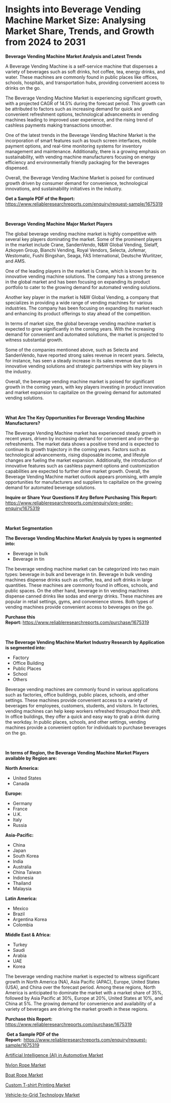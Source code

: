 <p><h1>Insights into Beverage Vending Machine Market Size: Analysing Market Share, Trends, and Growth from 2024 to 2031</h1></p><p><strong>Beverage Vending Machine Market Analysis and Latest Trends</strong></p>
<p><p>A Beverage Vending Machine is a self-service machine that dispenses a variety of beverages such as soft drinks, hot coffee, tea, energy drinks, and water. These machines are commonly found in public places like offices, schools, hospitals, and transportation hubs, providing convenient access to drinks on the go.</p><p>The Beverage Vending Machine Market is experiencing significant growth, with a projected CAGR of 14.5% during the forecast period. This growth can be attributed to factors such as increasing demand for quick and convenient refreshment options, technological advancements in vending machines leading to improved user experience, and the rising trend of cashless payments making transactions smoother.</p><p>One of the latest trends in the Beverage Vending Machine Market is the incorporation of smart features such as touch screen interfaces, mobile payment options, and real-time monitoring systems for inventory management and maintenance. Additionally, there is a growing emphasis on sustainability, with vending machine manufacturers focusing on energy efficiency and environmentally friendly packaging for the beverages dispensed.</p><p>Overall, the Beverage Vending Machine Market is poised for continued growth driven by consumer demand for convenience, technological innovations, and sustainability initiatives in the industry.</p></p>
<p><strong>Get a Sample PDF of the Report:&nbsp;</strong> <a href="https://www.reliableresearchreports.com/enquiry/request-sample/1675319">https://www.reliableresearchreports.com/enquiry/request-sample/1675319</a></p>
<p>&nbsp;</p>
<p><strong>Beverage Vending Machine Major Market Players</strong></p>
<p><p>The global beverage vending machine market is highly competitive with several key players dominating the market. Some of the prominent players in the market include Crane, SandenVendo, N&W Global Vending, Sielaff, Azkoyen Group, Bianchi Vending, Royal Vendors, Selecta, Jofemar, Westomatic, Fushi Bingshan, Seaga, FAS International, Deutsche Wurlitzer, and AMS.</p><p>One of the leading players in the market is Crane, which is known for its innovative vending machine solutions. The company has a strong presence in the global market and has been focusing on expanding its product portfolio to cater to the growing demand for automated vending solutions.</p><p>Another key player in the market is N&W Global Vending, a company that specializes in providing a wide range of vending machines for various industries. The company has been focusing on expanding its market reach and enhancing its product offerings to stay ahead of the competition.</p><p>In terms of market size, the global beverage vending machine market is expected to grow significantly in the coming years. With the increasing demand for convenient and automated solutions, the market is projected to witness substantial growth.</p><p>Some of the companies mentioned above, such as Selecta and SandenVendo, have reported strong sales revenue in recent years. Selecta, for instance, has seen a steady increase in its sales revenue due to its innovative vending solutions and strategic partnerships with key players in the industry.</p><p>Overall, the beverage vending machine market is poised for significant growth in the coming years, with key players investing in product innovation and market expansion to capitalize on the growing demand for automated vending solutions.</p></p>
<p>&nbsp;</p>
<p><strong>What Are The Key Opportunities For Beverage Vending Machine Manufacturers?</strong></p>
<p><p>The Beverage Vending Machine market has experienced steady growth in recent years, driven by increasing demand for convenient and on-the-go refreshments. The market data shows a positive trend and is expected to continue its growth trajectory in the coming years. Factors such as technological advancements, rising disposable income, and lifestyle changes are fueling the market expansion. Additionally, the introduction of innovative features such as cashless payment options and customization capabilities are expected to further drive market growth. Overall, the Beverage Vending Machine market outlook appears promising, with ample opportunities for manufacturers and suppliers to capitalize on the growing demand for automated beverage solutions.</p></p>
<p><strong>Inquire or Share Your Questions If Any Before Purchasing This Report:</strong> <a href="https://www.reliableresearchreports.com/enquiry/pre-order-enquiry/1675319">https://www.reliableresearchreports.com/enquiry/pre-order-enquiry/1675319</a></p>
<p>&nbsp;</p>
<p><strong>Market Segmentation</strong></p>
<p><strong>The Beverage Vending Machine Market Analysis by types is segmented into:</strong></p>
<p><ul><li>Beverage in bulk</li><li>Beverage in tin</li></ul></p>
<p><p>The beverage vending machine market can be categorized into two main types: beverage in bulk and beverage in tin. Beverage in bulk vending machines dispense drinks such as coffee, tea, and soft drinks in large quantities. These machines are commonly found in offices, schools, and public spaces. On the other hand, beverage in tin vending machines dispense canned drinks like sodas and energy drinks. These machines are popular in retail settings, gyms, and convenience stores. Both types of vending machines provide convenient access to beverages on the go.</p></p>
<p><strong>Purchase this Report:&nbsp;</strong><a href="https://www.reliableresearchreports.com/purchase/1675319">https://www.reliableresearchreports.com/purchase/1675319</a></p>
<p>&nbsp;</p>
<p><strong>The Beverage Vending Machine Market Industry Research by Application is segmented into:</strong></p>
<p><ul><li>Factory</li><li>Office Building</li><li>Public Places</li><li>School</li><li>Others</li></ul></p>
<p><p>Beverage vending machines are commonly found in various applications such as factories, office buildings, public places, schools, and other settings. These machines provide convenient access to a variety of beverages for employees, customers, students, and visitors. In factories, vending machines can help keep workers refreshed throughout their shift. In office buildings, they offer a quick and easy way to grab a drink during the workday. In public places, schools, and other settings, vending machines provide a convenient option for individuals to purchase beverages on the go.</p></p>
<p>&nbsp;</p>
<p><strong>In terms of Region, the Beverage Vending Machine Market Players available by Region are:</strong></p>
<p>
    <p> <strong> North America: </strong>
        <ul>
            <li>United States</li>
            <li>Canada</li>
        </ul>
        </p> 
    <p> <strong> Europe: </strong>
        <ul>
            <li>Germany</li>
            <li>France</li>
            <li>U.K.</li>
            <li>Italy</li>
            <li>Russia</li>
        </ul>
        </p> 
    <p> <strong> Asia-Pacific: </strong>
        <ul>
            <li>China</li>
            <li>Japan</li>
            <li>South Korea</li>
            <li>India</li>
            <li>Australia</li>
            <li>China Taiwan</li>
            <li>Indonesia</li>
            <li>Thailand</li>
            <li>Malaysia</li>
        </ul>
        </p> 
    <p> <strong> Latin America: </strong>
        <ul>
            <li>Mexico</li>
            <li>Brazil</li>
            <li>Argentina Korea</li>
            <li>Colombia</li>
        </ul>
        </p> 
    <p> <strong> Middle East & Africa: </strong>
        <ul>
            <li>Turkey</li>
            <li>Saudi</li>
            <li>Arabia</li>
            <li>UAE</li>
            <li>Korea</li>
        </ul>
    </p>
    </p>
<p><p>The beverage vending machine market is expected to witness significant growth in North America (NA), Asia Pacific (APAC), Europe, United States (USA), and China over the forecast period. Among these regions, North America is anticipated to dominate the market with a market share of 35%, followed by Asia Pacific at 30%, Europe at 20%, United States at 10%, and China at 5%. The growing demand for convenience and availability of a variety of beverages are driving the market growth in these regions.</p></p>
<p><strong>Purchase this Report: </strong><a href="https://www.reliableresearchreports.com/purchase/1675319">https://www.reliableresearchreports.com/purchase/1675319</a></p>
<p>&nbsp;<strong>Get a Sample PDF of the Report:&nbsp;&nbsp;</strong><a href="https://www.reliableresearchreports.com/enquiry/request-sample/1675319">https://www.reliableresearchreports.com/enquiry/request-sample/1675319</a></p>
<p><strong></strong></p>
<p><p><a href="https://medium.com/@othamcclure/artificial-intelligence-ai-in-automotive-market-size-and-market-trends-complete-industry-81e29edc60d0">Artificial Intelligence (AI) in Automotive Market</a></p><p><a href="https://github.com/jsmusil/Market-Research-Report-List-2/blob/main/nylon-rope-market.md">Nylon Rope Market</a></p><p><a href="https://github.com/bmorecock/Market-Research-Report-List-2/blob/main/boat-rope-market.md">Boat Rope Market</a></p><p><a href="https://medium.com/@othamcclure/custom-t-shirt-printing-market-research-report-its-history-and-forecast-2024-to-2031-26fcc7d9fe95">Custom T-shirt Printing Market</a></p><p><a href="https://medium.com/@patriciaknight1961/vehicle-to-grid-technology-market-analysis-and-sze-forecasted-for-period-from-2024-to-2031-c6e88c7d42f1">Vehicle-to-Grid Technology Market</a></p></p>